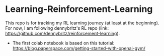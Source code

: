 # Learning-Reinforcement-Learning

This repo is for tracking my RL learning journey (at least at the beginning). For now, I am following dennybritz's RL repo (link: https://github.com/dennybritz/reinforcement-learning).


- The first colab notebook is based on this tutorial: https://blog.paperspace.com/getting-started-with-openai-gym/

